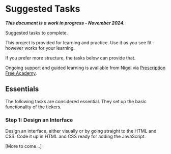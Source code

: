 # Suggested Tasks

***This document is a work in progress - November 2024.***

Suggested tasks to complete.

This project is provided for learning and practice. Use it as you see fit - however works for your learning.

If you prefer more structure, the tasks below can provide that.

Ongoing support and guided learning is available from Nigel via [Prescription Free Academy](https://prescriptionfree.academy/).

## Essentials

The following tasks are considered essential. They set up the basic functionality of the tickers.

### Step 1: Design an Interface

Design an interface, either visually or by going straight to the HTML and CSS. Code it up in HTML and CSS ready for adding the JavaScript.

[More to come…]

